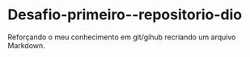 # Desafio-primeiro--repositorio-dio
Reforçando o meu conhecimento em git/gihub recriando um arquivo Markdown.
